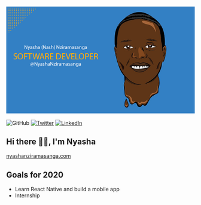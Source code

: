 ![cartoon](https://github.com/NyashaNziramasanga/NyashaNziramasanga/blob/master/nash-software-developer.png)

<p align="center=>
	<a href="https://github.com/NyashaNziramasanga"><img src="https://img.shields.io/github/followers/NyashaNziramasanga.svg?label=GitHub&style=social" alt="GitHub"></a>
	<a href="https://twitter.com/NyashaNziboi"><img src="https://img.shields.io/twitter/follow/NyashaNziboi?label=Twitter&style=social" alt="Twitter"></a>
	<a href="https://www.linkedin.com/in/nyasha-nash-nziramasanga-446380116"><img src="https://img.shields.io/badge/LinkedIn--_.svg?style=social&logo=linkedin" alt="LinkedIn"></a>
</p>

## Hi there 👋🏾, I'm Nyasha

[nyashanziramasanga.com](https://www.nyashanziramasanga.com/)

## Goals for 2020

- Learn React Native and build a mobile app
- Internship
